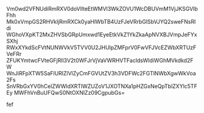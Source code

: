 Vm0wd2VFNUdiRmRXV0doVllteEtWMVl3WkZOVU1WcDBUVmM1VjJKSGVIbFhh
Mk0xVmpGS2RHVkljRmRXCk0yaHlWbTB4UzFJeVRrbGlSbVJYQ2sweFNsRldi
WGhoVXpKT2MxZHVSbGRpUmxwd1EyeEtkVkZ1YkZkaApNVXBJVmpJeFYxSXhj
RWxXYkdScFVtNUNWVkV5TVV0U2JHUlpZMFprV0FwVFJVcEZWbXRTUzFVeFRr
ZFUKYmtwcFVteGFjRll3V2t0WFJrVjVaVWRHVTFacldsWldiWGhMVkdkd2FW
WnJiRFpXTW5SaFlURlZlVlZyCmFGVUtZV3h3VDFWc2FGTlNWbXgwWkVoa2Fs
SnVRbGxYV0hCelZWWldXRTlWZUZoV1JXOTNXa1pHZGxNeQpTblZXYlc5TFEy
MWFhVnBuUFQwS0NtOXNlZz09CgpubGs=

fef